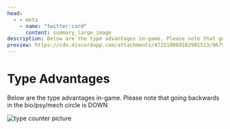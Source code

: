 ```yaml
---
head:
  - - meta
    - name: "twitter:card"
      content: summary_large_image
description: Below are the type advantages in-game. Please note that going backwards in the bio/psy/mech circle is DOWN
preview: https://cdn.discordapp.com/attachments/472510069162901513/967950997651599370/unknown.png
---
```


# Type Advantages

Below are the type advantages in-game. Please note that going backwards in the bio/psy/mech circle is DOWN

![type counter picture](https://cdn.discordapp.com/attachments/472510069162901513/967950997651599370/unknown.png)